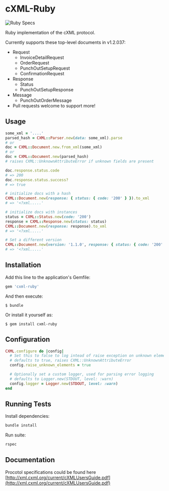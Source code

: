 # cXML-Ruby

![Ruby Specs](https://github.com/officeluv/cxml/workflows/Ruby%20Specs/badge.svg)

Ruby implementation of the cXML protocol. 

Currently supports these top-level documents in v1.2.037:

- Request
  - InvoiceDetailRequest
  - OrderRequest
  - PunchOutSetupRequest
  - ConfirmationRequest
- Response
  - Status
  - PunchOutSetupResponse
- Message
  - PunchOutOrderMessage
- Pull requests welcome to support more!

## Usage

```rb
some_xml = '....'
parsed_hash = CXML::Parser.new(data: some_xml).parse
# or
doc = CXML::Document.new.from_xml(some_xml)
# or
doc = CXML::Document.new(parsed_hash)
# raises CXML::UnknownAttributeError if unknown fields are present

doc.response.status.code
# => 200
doc.response.status.success?
# => true

# initialize docs with a hash
CXML::Document.new(response: { status: { code: '200' } }).to_xml
# => '<?xml.....'

# initialize docs with instances
status = CXML::Status.new(code: '200')
response = CXML::Response.new(status: status)
CXML::Document.new(response: response).to_xml
# => '<?xml.....'

# Set a different version
CXML::Document.new(version: '1.1.0', response: { status: { code: '200' } }).to_xml
# => '<?xml.....'
```

## Installation

Add this line to the application's Gemfile:

```ruby
gem 'cxml-ruby'
```

And then execute:

    $ bundle

Or install it yourself as:

    $ gem install cxml-ruby

## Configuration

```rb
CXML.configure do |config|
  # Set this to false to log intead of raise exception on unknown elements
  # defaults to true, raises CXML::UnknownAttributeError
  config.raise_unknown_elements = true

  # Optionally set a custom logger, used for parsing error logging
  # defaults to Logger.new(STDOUT, level: :warn)
  config.logger = Logger.new(STDOUT, level: :warn)
end
```

## Running Tests

Install dependencies:

```sh
bundle install
```

Run suite:

```sh
rspec
```

## Documentation

Procotol specifications could be found here [http://xml.cxml.org/current/cXMLUsersGuide.pdf](http://xml.cxml.org/current/cXMLUsersGuide.pdf)
